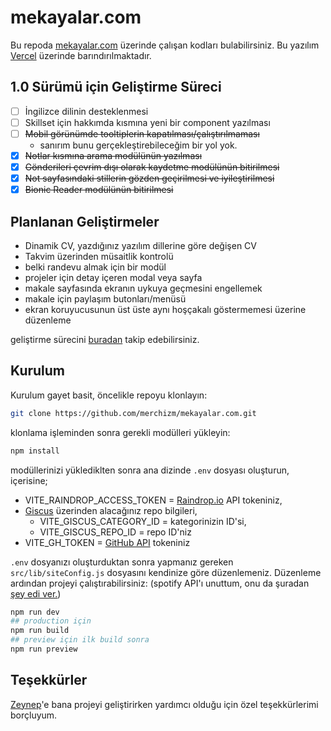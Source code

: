 # mekayalar.com

Bu repoda [mekayalar.com](mekayalar.com) üzerinde çalışan kodları bulabilirsiniz. Bu yazılım [Vercel](https://vercel.com) üzerinde barındırılmaktadır.

## 1.0 Sürümü için Geliştirme Süreci

* [ ] İngilizce dilinin desteklenmesi
* [ ] Skillset için hakkımda kısmına yeni bir component yazılması
* [ ] ~~Mobil görünümde tooltiplerin kapatılması/çalıştırılmaması~~
  * sanırım bunu gerçekleştirebileceğim bir yol yok.
* [x] ~~Notlar kısmına arama modülünün yazılması~~
* [x] ~~Gönderileri çevrim dışı olarak kaydetme modülünün bitirilmesi~~
* [x] ~~Not sayfasındaki stillerin gözden geçirilmesi ve iyileştirilmesi~~
* [x] ~~Bionic Reader modülünün bitirilmesi~~

## Planlanan Geliştirmeler
* Dinamik CV, yazdığınız yazılım dillerine göre değişen CV
* Takvim üzerinden müsaitlik kontrolü
* belki randevu almak için bir modül
* projeler için detay içeren modal veya sayfa
* makale sayfasında ekranın uykuya geçmesini engellemek
* makale için paylaşım butonları/menüsü
* ekran koruyucusunun üst üste aynı hoşçakalı göstermemesi üzerine düzenleme

geliştirme sürecini [buradan](https://github.com/users/merchizm/projects/7) takip edebilirsiniz.

## Kurulum

Kurulum gayet basit, öncelikle repoyu klonlayın:

```bash
git clone https://github.com/merchizm/mekayalar.com.git
```

klonlama işleminden sonra gerekli modülleri yükleyin:

```bash
npm install
```

modüllerinizi yüklediklten sonra ana dizinde `.env` dosyası oluşturun, içerisine;

* VITE_RAINDROP_ACCESS_TOKEN = [Raindrop.io](https://developer.raindrop.io/v1/authentication/token) API tokeniniz,
* [Giscus](https://giscus.app/) üzerinden alacağınız repo bilgileri,
  * VITE_GISCUS_CATEGORY_ID = kategorinizin ID'si,
  * VITE_GISCUS_REPO_ID = repo ID'niz
* VITE_GH_TOKEN = [GitHub API](https://docs.github.com/en/rest) tokeniniz

`.env` dosyanızı oluşturduktan sonra yapmanız gereken `src/lib/siteConfig.js` dosyasını kendinize göre düzenlemeniz. Düzenleme ardından projeyi çalıştırabilirsiniz: (spotify API'ı unuttum, onu da şuradan [şey edi ver.](https://github.com/merchizm/mekayalar.com-spotify-api))

```bash
npm run dev
## production için
npm run build
## preview için ilk build sonra
npm run preview
```

## Teşekkürler
[Zeynep](https://github.com/zynpnaz)'e bana projeyi geliştirirken yardımcı olduğu için özel teşekkürlerimi borçluyum.